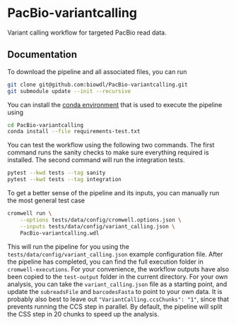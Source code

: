 # PacBio-variantcalling
Variant calling workflow for targeted PacBio read data.

## Documentation
To download the pipeline and all associated files, you can run
```bash
git clone git@github.com:biowdl/PacBio-variantcalling.git
git submodule update --init --recursive
```

You can install the
[conda environment](https://docs.conda.io/projects/conda/en/latest/user-guide/install/linux.html)
that is used to execute the pipeline using
```bash
cd PacBio-variantcalling
conda install --file requirements-test.txt
```

You can test the workflow using the following two commands. The first command
runs the sanity checks to make sure everything required is installed. The
second command will run the integration tests.
```bash
pytest --kwd tests --tag sanity
pytest --kwd tests --tag integration
```

To get a better sense of the pipeline and its inputs, you can manually run the
most general test case
```bash
cromwell run \
    --options tests/data/config/cromwell.options.json \
    --inputs tests/data/config/variant_calling.json \
    PacBio-variantcalling.wdl
```

This will run the pipeline for you using the
`tests/data/config/variant_calling.json` example configuration file. After the
pipeline has completed, you can find the full execution folder in
`cromwell-executions`. For your convenience, the workflow outputs have also
been copied to the `test-output` folder in the current directory. For your own
analysis, you can take the `variant_calling.json` file as a starting point, and
update the `subreadsFile` and `barcodesFasta` to point to your own data. It is
probably also best to leave out `"VariantCalling.ccsChunks": "1"`, since that
prevents running the CCS step in parallel. By default, the pipeline will split
the CSS step in 20 chunks to speed up the analysis.
